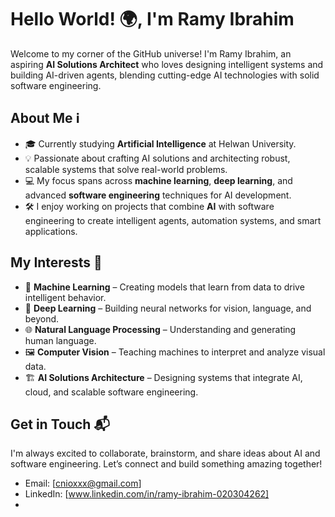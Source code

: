 # Hello World! 🌍, I'm Ramy Ibrahim

Welcome to my corner of the GitHub universe! I'm Ramy Ibrahim, an aspiring **AI Solutions Architect** who loves designing intelligent systems and building AI-driven agents, blending cutting-edge AI technologies with solid software engineering.

## About Me ℹ️

- 🎓 Currently studying **Artificial Intelligence** at Helwan University.
- 💡 Passionate about crafting AI solutions and architecting robust, scalable systems that solve real-world problems.
- 💻 My focus spans across **machine learning**, **deep learning**, and advanced **software engineering** techniques for AI development.
- 🛠️ I enjoy working on projects that combine **AI** with software engineering to create intelligent agents, automation systems, and smart applications.

## My Interests 🤖

- 🧠 **Machine Learning** – Creating models that learn from data to drive intelligent behavior.
- 🤖 **Deep Learning** – Building neural networks for vision, language, and beyond.
- 🌐 **Natural Language Processing** – Understanding and generating human language.
- 🖼️ **Computer Vision** – Teaching machines to interpret and analyze visual data.
- 🏗️ **AI Solutions Architecture** – Designing systems that integrate AI, cloud, and scalable software engineering.

## Get in Touch 📬

I'm always excited to collaborate, brainstorm, and share ideas about AI and software engineering. Let’s connect and build something amazing together!

- Email: [cnioxxx@gmail.com]
- LinkedIn: [www.linkedin.com/in/ramy-ibrahim-020304262]
- 
